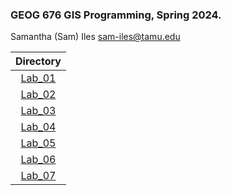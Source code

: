 ### GEOG 676 GIS Programming, Spring 2024. 
Samantha (Sam) Iles
sam-iles@tamu.edu

|Directory|
|:------:|
|[Lab_01](https://github.com/sam-iles-tamu/GEOG_676_iles/blob/main/Lab_01/README.md)|
|[Lab_02](https://github.com/sam-iles-tamu/GEOG_676_iles/blob/main/Lab_02/README.md)|
|[Lab_03](https://github.com/sam-iles-tamu/GEOG_676_iles/blob/main/Lab_03/README.md)|
|[Lab_04](https://github.com/sam-iles-tamu/GEOG_676_iles/blob/main/Lab_04/README.md)|
|[Lab_05](https://github.com/sam-iles-tamu/GEOG_676_iles/blob/main/Lab_05/README.md)|
|[Lab_06](https://github.com/sam-iles-tamu/GEOG_676_iles/blob/main/Lab_06/README.md)|
|[Lab_07](https://github.com/sam-iles-tamu/GEOG_676_iles/blob/main/Lab_07/README.md)|
